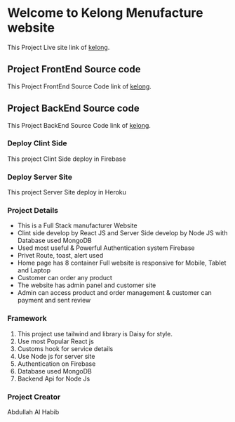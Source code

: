# Welcome to Kelong Menufacture website

This Project Live site link of [kelong](https://kelong-group.web.app/).

## Project FrontEnd Source code 

This Project FrontEnd Source Code link of [kelong](https://github.com/programming-hero-web-course1/manufacturer-website-client-side-alhabib911).

## Project BackEnd Source code 

This Project BackEnd Source Code link of [kelong](https://github.com/programming-hero-web-course1/manufacturer-website-server-side-alhabib911).

### Deploy Clint Side
This project Clint Side deploy in Firebase

### Deploy Server Site
This project Server Site deploy in Heroku

### Project Details
<ul>
    <li>This is a Full Stack manufacturer Website</li>
    <li>Clint side develop by React JS and Server Side develop by Node JS with Database used MongoDB</li>
    <li>Used most useful & Powerful Authentication system Firebase</li>
    <li>Privet Route, toast, alert used</li>
    <li>Home page has 8 container Full website is responsive for Mobile, Tablet and Laptop</li>
    <li>Customer can order any product</li>
    <li>The website has admin panel and customer site</li>
    <li>Admin can access product and order management & customer can payment and sent review</li>
</ul>

### Framework
1. This project use tailwind and library is Daisy for style.
2. Use most Popular React js
3. Customs hook for service details
4. Use Node js for server site
5. Authentication on Firebase
6. Database used MongoDB
7. Backend Api for Node Js

### Project Creator 
Abdullah Al Habib
